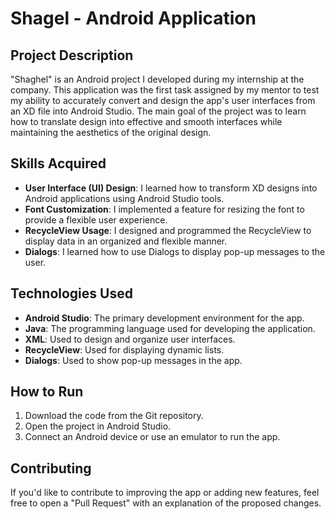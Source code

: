 # Shagel - Android Application

## Project Description

"Shaghel" is an Android project I developed during my internship at the company. This application was the first task assigned by my mentor to test my ability to accurately convert and design the app's user interfaces from an XD file into Android Studio. The main goal of the project was to learn how to translate design into effective and smooth interfaces while maintaining the aesthetics of the original design.

## Skills Acquired

- **User Interface (UI) Design**: I learned how to transform XD designs into Android applications using Android Studio tools.
- **Font Customization**: I implemented a feature for resizing the font to provide a flexible user experience.
- **RecycleView Usage**: I designed and programmed the RecycleView to display data in an organized and flexible manner.
- **Dialogs**: I learned how to use Dialogs to display pop-up messages to the user.

## Technologies Used

- **Android Studio**: The primary development environment for the app.
- **Java**: The programming language used for developing the application.
- **XML**: Used to design and organize user interfaces.
- **RecycleView**: Used for displaying dynamic lists.
- **Dialogs**: Used to show pop-up messages in the app.

## How to Run

1. Download the code from the Git repository.
2. Open the project in Android Studio.
3. Connect an Android device or use an emulator to run the app.

## Contributing

If you'd like to contribute to improving the app or adding new features, feel free to open a "Pull Request" with an explanation of the proposed changes.
